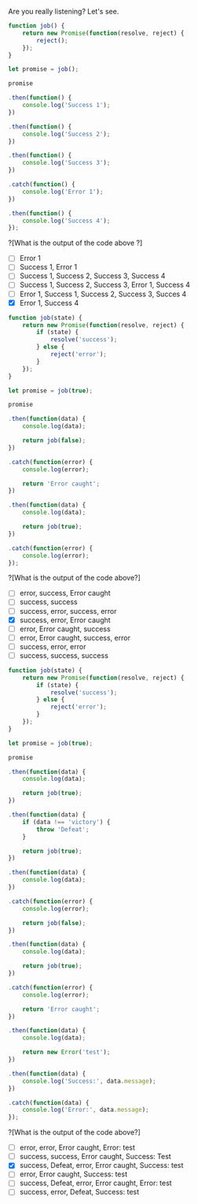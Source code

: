 Are you really listening? Let's see.

```javascript
function job() {
    return new Promise(function(resolve, reject) {
        reject();
    });
}

let promise = job();

promise

.then(function() {
    console.log('Success 1');
})

.then(function() {
    console.log('Success 2');
})

.then(function() {
    console.log('Success 3');
})

.catch(function() {
    console.log('Error 1');
})

.then(function() {
    console.log('Success 4');
});
```
?[What is the output of the code above ?]
- [ ] Error 1
- [ ] Success 1, Error 1
- [ ] Success 1, Success 2, Success 3, Success 4
- [ ] Success 1, Success 2, Success 3, Error 1, Success 4
- [ ] Error 1, Success 1, Success 2, Success 3, Succes 4
- [X] Error 1, Success 4

```javascript
function job(state) {
    return new Promise(function(resolve, reject) {
        if (state) {
            resolve('success');
        } else {
            reject('error');
        }
    });
}

let promise = job(true);

promise

.then(function(data) {
    console.log(data);

    return job(false);
})

.catch(function(error) {
    console.log(error);

    return 'Error caught';
})

.then(function(data) {
    console.log(data);

    return job(true);
})

.catch(function(error) {
    console.log(error);
});
```

?[What is the output of the code above?]
- [ ] error, success, Error caught
- [ ] success, success
- [ ] success, error, success, error
- [X] success, error, Error caught
- [ ] error, Error caught, success
- [ ] error, Error caught, success, error
- [ ] success, error, error
- [ ] success, success, success

```javascript
function job(state) {
    return new Promise(function(resolve, reject) {
        if (state) {
            resolve('success');
        } else {
            reject('error');
        }
    });
}

let promise = job(true);

promise

.then(function(data) {
    console.log(data);

    return job(true);
})

.then(function(data) {
    if (data !== 'victory') {
        throw 'Defeat';
    }

    return job(true);
})

.then(function(data) {
    console.log(data);
})

.catch(function(error) {
    console.log(error);

    return job(false);
})

.then(function(data) {
    console.log(data);

    return job(true);
})

.catch(function(error) {
    console.log(error);

    return 'Error caught';
})

.then(function(data) {
    console.log(data);

    return new Error('test');
})

.then(function(data) {
    console.log('Success:', data.message);
})

.catch(function(data) {
    console.log('Error:', data.message);
});
```

?[What is the output of the code above?]
- [ ] error, error, Error caught, Error: test
- [ ] success, success, Error caught, Success: Test
- [X] success, Defeat, error, Error caught, Success: test
- [ ] error, Error caught, Success: test
- [ ] success, Defeat, error, Error caught, Error: test
- [ ] success, error, Defeat, Success: test
